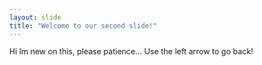 ```yaml
---
layout: slide
title: "Welcome to our second slide!"
---
```

Hi Im new on this, please patience...
Use the left arrow to go back!

